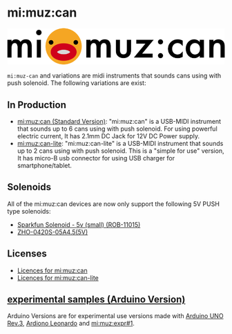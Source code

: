 # mi:muz:can

![mimuz-can logo](./mimuz-can.png)

`mi:muz-can` and variations are midi instruments that sounds cans using with push solenoid.
The following variations are exist:

## In Production

- [mi:muz:can (Standard Version)](./mimuz-can): "mi:muz:can" is a USB-MIDI instrument that sounds up to 6 cans using with push solenoid. For using powerful electric current, It has 2.1mm DC Jack for 12V DC Power supply.
- [mi:muz:can-lite](./mimuz-can-lite): "mi:muz:can-lite" is a USB-MIDI instrument that sounds up to 2 cans using with push solenoid. This is a "simple for use" version, It has micro-B usb connector for using USB charger for smartphone/tablet.

## Solenoids

All of the mi:muz:can devices are now only support the following 5V PUSH type solenoids:

- [Sparkfun Solenoid - 5v (small) (ROB-11015)](https://www.sparkfun.com/products/11015)
- [ZHO-0420S-05A4.5(5V)](http://akizukidenshi.com/catalog/g/gP-10761/)

## Licenses

- [Licences for mi:muz:can](./mimuz-can/LICENSE.md)
- [Licences for mi:muz:can-lite](./mimuz-can-lite/LICENSE.md)

## [experimental samples (Arduino Version)](./arduino)

Arduino Versions are for experimental use versions made with [Arduino UNO Rev.3](https://store.arduino.cc/arduino-uno-rev3), [Ardiono Leonardo](https://www.arduino.cc/en/main/arduinoBoardLeonardo) and [mi:muz:expr#1](https://github.com/mimuz/mimuz-avr-core/tree/master/boards/expr1).






